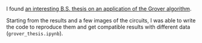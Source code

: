I found [an interesting B.S. thesis on an application of the Grover algorithm](https://drive.google.com/file/d/1MGDwvLDmRqS-57M6gw__xVqpPEKokHqP/view).

Starting from the results and a few images of the circuits, I was able to write the code to reproduce them and get compatible results with different data (`grover_thesis.ipynb`).
